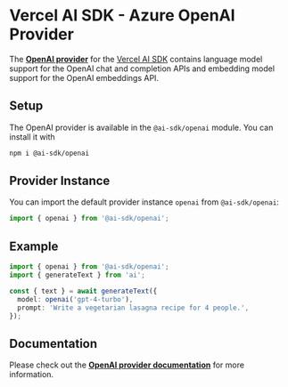 # Vercel AI SDK - Azure OpenAI Provider

The **[OpenAI provider](https://sdk.vercel.ai/providers/ai-sdk-providers/openai)** for the [Vercel AI SDK](https://sdk.vercel.ai/docs)
contains language model support for the OpenAI chat and completion APIs and embedding model support for the OpenAI embeddings API.

## Setup

The OpenAI provider is available in the `@ai-sdk/openai` module. You can install it with

```bash
npm i @ai-sdk/openai
```

## Provider Instance

You can import the default provider instance `openai` from `@ai-sdk/openai`:

```ts
import { openai } from '@ai-sdk/openai';
```

## Example

```ts
import { openai } from '@ai-sdk/openai';
import { generateText } from 'ai';

const { text } = await generateText({
  model: openai('gpt-4-turbo'),
  prompt: 'Write a vegetarian lasagna recipe for 4 people.',
});
```

## Documentation

Please check out the **[OpenAI provider documentation](https://sdk.vercel.ai/providers/ai-sdk-providers/openai)** for more information.
